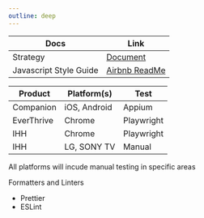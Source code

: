 ```yaml
---
outline: deep
---
```


| Docs | Link |
|-------------|-------------|
| Strategy | [Document](https://docs.google.com/document/d/1LG1JE5MHgwkLTrFg8Af-89GVnY9MCBZ2DfrPH-CZ7d8/edit?usp=sharing) |
| Javascript Style Guide | [Airbnb ReadMe](https://github.com/airbnb/javascript/blob/master/README.md#types) |

| Product | Platform(s) | Test |
|-------------|-------------|-------------|
| Companion | iOS, Android | Appium |
| EverThrive| Chrome | Playwright |
| IHH | Chrome | Playwright |
| IHH | LG, SONY TV | Manual |

All platforms will incude manual testing in specific areas

Formatters and Linters
- Prettier
- ESLint